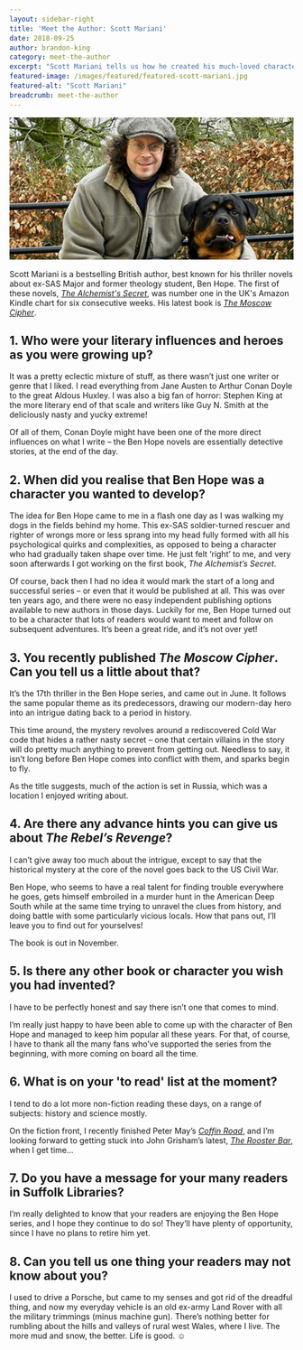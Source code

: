 ```yaml
---
layout: sidebar-right
title: 'Meet the Author: Scott Mariani'
date: 2018-09-25
author: brandon-king
category: meet-the-author
excerpt: "Scott Mariani tells us how he created his much-loved character Ben Hope and tells us about the hero's latest and forthcoming adventures."
featured-image: /images/featured/featured-scott-mariani.jpg
featured-alt: "Scott Mariani"
breadcrumb: meet-the-author
---
```


![Scott Mariani](/images/featured/featured-scott-mariani.jpg)

Scott Mariani is a bestselling British author, best known for his thriller novels about ex-SAS Major and former theology student, Ben Hope. The first of these novels, [<cite>The Alchemist's Secret</cite>](https://suffolk.spydus.co.uk/cgi-bin/spydus.exe/ENQ/OPAC/BIBENQ?BRN=1348460), was number one in the UK's Amazon Kindle chart for six consecutive weeks. His latest book is [<cite>The Moscow Cipher</cite>](https://suffolk.spydus.co.uk/cgi-bin/spydus.exe/ENQ/OPAC/BIBENQ?BRN=2364243).

## 1. Who were your literary influences and heroes as you were growing up?

It was a pretty eclectic mixture of stuff, as there wasn’t just one writer or genre that I liked. I read everything from Jane Austen to Arthur Conan Doyle to the great Aldous Huxley. I was also a big fan of horror: Stephen King at the more literary end of that scale and writers like Guy N. Smith at the deliciously nasty and yucky extreme!

Of all of them, Conan Doyle might have been one of the more direct influences on what I write – the Ben Hope novels are essentially detective stories, at the end of the day.

## 2. When did you realise that Ben Hope was a character you wanted to develop?

The idea for Ben Hope came to me in a flash one day as I was walking my dogs in the fields behind my home. This ex-SAS soldier-turned rescuer and righter of wrongs more or less sprang into my head fully formed with all his psychological quirks and complexities, as opposed to being a character who had gradually taken shape over time. He just felt ‘right’ to me, and very soon afterwards I got working on the first book, <cite>The Alchemist’s Secret</cite>.

Of course, back then I had no idea it would mark the start of a long and successful series – or even that it would be published at all. This was over ten years ago, and there were no easy independent publishing options available to new authors in those days. Luckily for me, Ben Hope turned out to be a character that lots of readers would want to meet and follow on subsequent adventures. It’s been a great ride, and it’s not over yet!

## 3. You recently published <cite>The Moscow Cipher</cite>. Can you tell us a little about that?

It’s the 17th thriller in the Ben Hope series, and came out in June. It follows the same popular theme as its predecessors, drawing our modern-day hero into an intrigue dating back to a period in history.

This time around, the mystery revolves around a rediscovered Cold War code that hides a rather nasty secret – one that certain villains in the story will do pretty much anything to prevent from getting out. Needless to say, it isn’t long before Ben Hope comes into conflict with them, and sparks begin to fly.

As the title suggests, much of the action is set in Russia, which was a location I enjoyed writing about.

## 4. Are there any advance hints you can give us about <cite>The Rebel’s Revenge</cite>?

I can’t give away too much about the intrigue, except to say that the historical mystery at the core of the novel goes back to the US Civil War.

Ben Hope, who seems to have a real talent for finding trouble everywhere he goes, gets himself embroiled in a murder hunt in the American Deep South while at the same time trying to unravel the clues from history, and doing battle with some particularly vicious locals. How that pans out, I’ll leave you to find out for yourselves!

The book is out in November.

## 5. Is there any other book or character you wish you had invented?

I have to be perfectly honest and say there isn’t one that comes to mind.

I’m really just happy to have been able to come up with the character of Ben Hope and managed to keep him popular all these years. For that, of course, I have to thank all the many fans who’ve supported the series from the beginning, with more coming on board all the time.

## 6. What is on your 'to read' list at the moment?

I tend to do a lot more non-fiction reading these days, on a range of subjects: history and science mostly.

On the fiction front, I recently finished Peter May’s [<cite>Coffin Road</cite>](https://suffolk.spydus.co.uk/cgi-bin/spydus.exe/ENQ/OPAC/BIBENQ?BRN=1985282), and I’m looking forward to getting stuck into John Grisham’s latest, [<cite>The Rooster Bar</cite>](https://suffolk.spydus.co.uk/cgi-bin/spydus.exe/ENQ/OPAC/BIBENQ?BRN=2387391), when I get time...

## 7. Do you have a message for your many readers in Suffolk Libraries?

I’m really delighted to know that your readers are enjoying the Ben Hope series, and I hope they continue to do so! They’ll have plenty of opportunity, since I have no plans to retire him yet.

## 8. Can you tell us one thing your readers may not know about you?

I used to drive a Porsche, but came to my senses and got rid of the dreadful thing, and now my everyday vehicle is an old ex-army Land Rover with all the military trimmings (minus machine gun). There’s nothing better for rumbling about the hills and valleys of rural west Wales, where I live. The more mud and snow, the better. Life is good. &#9786;
